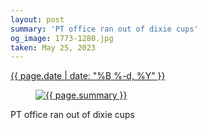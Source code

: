 ```yaml
---
layout: post
summary: 'PT office ran out of dixie cups'
og_image: 1773-1280.jpg
taken: May 25, 2023
---
```


<div class="post">
 <time>
  <a href="/1773">
   {{ page.date | date: "%B %-d, %Y" }}
  </a>
 </time>
 <a href="/1773">
  <figure data-taken="5/25/2023">
   <img alt="{{ page.summary }}" sizes="(min-width: 700px) 50vw, calc(100vw - 2rem)" src="{{ site.assets_url }}/1773-640.jpg" srcset="{{ site.assets_url }}/1773-320.jpg 320w, {{ site.assets_url }}/1773-640.jpg 640w, {{ site.assets_url }}/1773-960.jpg 960w, {{ site.assets_url }}/1773-1280.jpg 1280w"/>
  </figure>
 </a>
 <span>
  PT office ran out of dixie cups
 </span>
</div>
